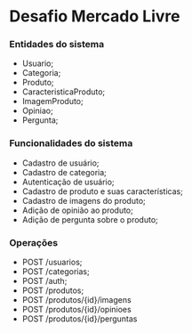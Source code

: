 # Desafio Mercado Livre

### Entidades do sistema
- Usuario;
- Categoria;
- Produto;
- CaracteristicaProduto;
- ImagemProduto;
- Opiniao;
- Pergunta;

### Funcionalidades do sistema
- Cadastro de usuário;
- Cadastro de categoria;
- Autenticação de usuário;
- Cadastro de produto e suas características;
- Cadastro de imagens do produto;
- Adição de opinião ao produto;
- Adição de pergunta sobre o produto;

### Operações
- POST /usuarios;
- POST /categorias;
- POST /auth;
- POST /produtos;
- POST /produtos/{id}/imagens
- POST /produtos/{id}/opinioes
- POST /produtos/{id}/perguntas